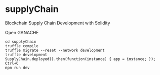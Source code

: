 # supplyChain
Blockchain Supply Chain Development with Solidity

Open GANACHE

    cd supplyChain
    truffle compile
    truffle migrate --reset --network development
    truffle development
    SupplyChain.deployed().then(function(instance) { app = instance; });
    Ctrl+C
    npm run dev


